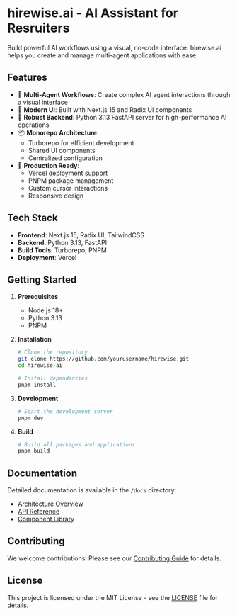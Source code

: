 # hirewise.ai - AI Assistant for Resruiters

Build powerful AI workflows using a visual, no-code interface. hirewise.ai helps you create and manage multi-agent applications with ease.

## Features

- 🤖 **Multi-Agent Workflows**: Create complex AI agent interactions through a visual interface
- 🎨 **Modern UI**: Built with Next.js 15 and Radix UI components
- 🔧 **Robust Backend**: Python 3.13 FastAPI server for high-performance AI operations
- 📦 **Monorepo Architecture**:
  - Turborepo for efficient development
  - Shared UI components
  - Centralized configuration
- 🚀 **Production Ready**:
  - Vercel deployment support
  - PNPM package management
  - Custom cursor interactions
  - Responsive design

## Tech Stack

- **Frontend**: Next.js 15, Radix UI, TailwindCSS
- **Backend**: Python 3.13, FastAPI
- **Build Tools**: Turborepo, PNPM
- **Deployment**: Vercel

## Getting Started

1. **Prerequisites**
   - Node.js 18+
   - Python 3.13
   - PNPM

2. **Installation**

   ```bash
   # Clone the repository
   git clone https://github.com/yourusername/hirewise.git
   cd hirewise-ai

   # Install dependencies
   pnpm install
   ```

3. **Development**

   ```bash
   # Start the development server
   pnpm dev
   ```

4. **Build**

   ```bash
   # Build all packages and applications
   pnpm build
   ```

## Documentation

Detailed documentation is available in the `/docs` directory:

- [Architecture Overview](/docs/architecture.md)
- [API Reference](/docs/api.md)
- [Component Library](/docs/components.md)

## Contributing

We welcome contributions! Please see our [Contributing Guide](CONTRIBUTING.md) for details.

## License

This project is licensed under the MIT License - see the [LICENSE](LICENSE) file for details.
